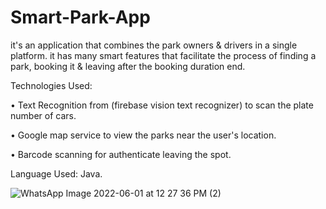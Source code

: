 # Smart-Park-App
it's an application that combines the park owners &amp; drivers in a single platform. it has many smart features that facilitate the process of finding a park, booking it &amp; leaving after the booking duration end. 



 Technologies Used:

•	Text Recognition from (firebase vision text recognizer) to scan the plate number of cars.

•	Google map service to view the parks near the user's location.

•	Barcode scanning for authenticate leaving the spot.

 Language Used: Java.

![WhatsApp Image 2022-06-01 at 12 27 36 PM (2)](https://user-images.githubusercontent.com/90408996/171373372-36abf97c-6d04-4bcc-8e8c-b24c4e8937ee.jpeg)
